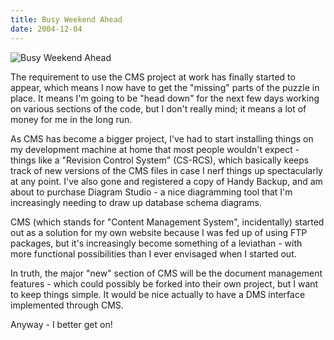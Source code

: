 ```yaml
---
title: Busy Weekend Ahead
date: 2004-12-04
---
```


![Busy Weekend Ahead](https://source.unsplash.com/LuQ2ex5HY3c/1600x900)

The requirement to use the CMS project at work has finally started to appear, which means I now have to get the "missing" parts of the puzzle in place. It means I'm going to be "head down" for the next few days working on various sections of the code, but I don't really mind; it means a lot of money for me in the long run.

As CMS has become a bigger project, I've had to start installing things on my development machine at home that most people wouldn't expect - things like a "Revision Control System" (CS-RCS), which basically keeps track of new versions of the CMS files in case I nerf things up spectacularly at any point. I've also gone and registered a copy of Handy Backup, and am about to purchase Diagram Studio - a nice diagramming tool that I'm increasingly needing to draw up database schema diagrams.

CMS (which stands for "Content Management System", incidentally) started out as a solution for my own website because I was fed up of using FTP packages, but it's increasingly become something of a leviathan - with more functional possibilities than I ever envisaged when I started out.

In truth, the major "new" section of CMS will be the document management features - which could possibly be forked into their own project, but I want to keep things simple. It would be nice actually to have a DMS interface implemented through CMS.

Anyway - I better get on!